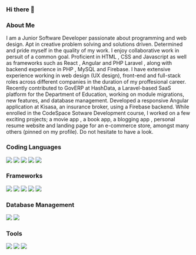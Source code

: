 ### Hi there 👋
<h3>About Me </h3>

I am a Junior Software Developer passionate about programming and web design. Apt in creative problem solving and solutions driven.
Determined and pride myself in the quality of my work. I enjoy collaborative work in persuit of a common goal. Proficient in HTML , CSS and Javascript as well as frameworks such as React , Angular and PHP Laravel , along with backend experience in PHP , MySQL and Firebase. I have extensive experience working in web design (UX design), front-end and full-stack roles across different companies in the duration of my proffesional career. Recently contributed to GovERP at HashData, a Laravel-based SaaS platform for the Department of Education, working on module migrations, new features, and database management. Developed a responsive Angular application at Kisasa, an insurance broker, using a Firebase backend.
While enrolled in the CodeSpace Sotware Development course, I worked on a few exciting projects; a movie app , a book app, a blogging app , personal resume website and landing page for an e-commerce store, amongst many others (pinned on my profile). Do not hesitate to have a look.

<h3>Coding Languages</h3>
<img src="https://img.shields.io/badge/HTML5-E34F26?style=for-the-badge&logo=html5&logoColor=white" /> <img src="https://img.shields.io/badge/JavaScript-323330?style=for-the-badge&logo=javascript&logoColor=F7DF1E" /> <img src="https://img.shields.io/badge/CSS3-1572B6?style=for-the-badge&logo=css3&logoColor=white" />
<img src="https://img.shields.io/badge/php-%23777BB4.svg?style=for-the-badge&logo=php&logoColor=white"/>
<img src="https://img.shields.io/badge/typescript-%23007ACC.svg?style=for-the-badge&logo=typescript&logoColor=white"/>

<h3>Frameworks</h3>
<img src="https://img.shields.io/badge/angular-%23DD0031.svg?style=for-the-badge&logo=angular&logoColor=white"/>
<img src="https://img.shields.io/badge/Filament-FFAA00?style=for-the-badge&logoColor=%23000000"/>
<img src="https://img.shields.io/badge/laravel-%23FF2D20.svg?style=for-the-badge&logo=laravel&logoColor=white"/>
<img src="https://img.shields.io/badge/livewire-%234e56a6.svg?style=for-the-badge&logo=livewire&logoColor=white"/>
<img src="https://img.shields.io/badge/react-%2320232a.svg?style=for-the-badge&logo=react&logoColor=%2361DAFB"/>

<h3>Database Management</h3>
<img src="https://img.shields.io/badge/firebase-a08021?style=for-the-badge&logo=firebase&logoColor=ffcd34"/>
<img src="https://img.shields.io/badge/mysql-4479A1.svg?style=for-the-badge&logo=mysql&logoColor=white"/>

<h3> Tools </h3>
<img src="https://img.shields.io/badge/Figma-F24E1E?style=for-the-badge&logo=figma&logoColor=white"/> <img src="https://img.shields.io/badge/Canva-%2300C4CC.svg?&style=for-the-badge&logo=Canva&logoColor=white"/> <img src="https://img.shields.io/badge/VSCode-0078D4?style=for-the-badge&logo=visual%20studio%20code&logoColor=white"/>

